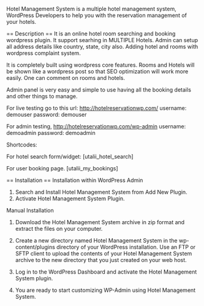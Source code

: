 Hotel Management System is a multiple hotel management system,  WordPress Developers to help you with the reservation management of your hotels.

== Description ==
It is an online hotel room searching and booking wordpress plugin.
It support searhing in MULTIPLE Hotels.
Admin can setup all address details like country, state, city also.
Adding hotel and rooms with wordpress complaint system.

It is completely built using wordpress core features.
Rooms and Hotels will be shown like a wordpress post so that SEO optimization
will work more easily. One can comment on rooms and hotels.

Admin panel is very easy and simple to use having all the booking details and
other things to manage.

For live testing go to this url:
http://hotelreservationwp.com/
username: demouser
password: demouser


For admin testing,
http://hotelreservationwp.com/wp-admin
username: demoadmin
password: demoadmin

Shortcodes:

For hotel search form/widget:
[utalii_hotel_search]

For user booking page.
[utalii_my_bookings]

== Installation ==
Installation within WordPress Admin



1. Search and Install Hotel Management System from Add New Plugin.
2. Activate Hotel Management System Plugin.

Manual Installation



1. Download the Hotel Management System archive in zip format and extract the files on your computer.

2. Create a new directory named Hotel Management System in the wp-content/plugins directory of your WordPress installation. Use an FTP or SFTP client to upload the contents of your Hotel Management System archive to the new directory that you just created on your web host.

3. Log in to the WordPress Dashboard and activate the Hotel Management System plugin.

4. You are ready to start customizing WP-Admin using Hotel Management System.
